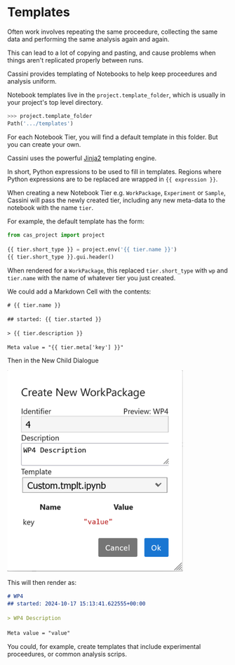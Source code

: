# Templates

Often work involves repeating the same proceedure, collecting the same data and performing the same analysis again and again.

This can lead to a lot of copying and pasting, and cause problems when things aren't replicated properly between runs.

Cassini provides templating of Notebooks to help keep proceedures and analysis uniform.

Notebook templates live in the `project.template_folder`, which is usually in your project's top level directory.

```python
>>> project.template_folder
Path('.../templates')
```

For each Notebook Tier, you will find a default template in this folder. But you can create your own.

Cassini uses the powerful [Jinja2](https://jinja.palletsprojects.com/en/2.10.x/) templating engine.

In short, Python expressions to be used to fill in templates. Regions where Python expressions are to be replaced are wrapped in `{{ expression }}`.

When creating a new Notebook Tier e.g. `WorkPackage`, `Experiment` or `Sample`, Cassini will pass the newly created tier, including any new meta-data to the notebook with the name `tier`. 

For example, the default template has the form:

```python
from cas_project import project

{{ tier.short_type }} = project.env('{{ tier.name }}')
{{ tier.short_type }}.gui.header()
```

When rendered for a `WorkPackage`, this replaced `tier.short_type` with `wp` and `tier.name` with the name of whatever tier you just created.

We could add a Markdown Cell with the contents:

```
# {{ tier.name }}

## started: {{ tier.started }}

> {{ tier.description }}

Meta value = "{{ tier.meta['key'] }}"
```

Then in the New Child Dialogue

<img alt="New Child Custom Template" src="../static/new-child-custom-template.png" width="400px"/>

This will then render as:

```markdown
# WP4
## started: 2024-10-17 15:13:41.622555+00:00

> WP4 Description

Meta value = "value"
```

You could, for example, create templates that include experimental proceedures, or common analysis scrips.
